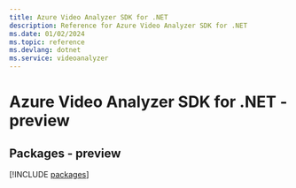 ```yaml
---
title: Azure Video Analyzer SDK for .NET
description: Reference for Azure Video Analyzer SDK for .NET
ms.date: 01/02/2024
ms.topic: reference
ms.devlang: dotnet
ms.service: videoanalyzer
---
```

# Azure Video Analyzer SDK for .NET - preview
## Packages - preview
[!INCLUDE [packages](video-analyzer-index.md)]